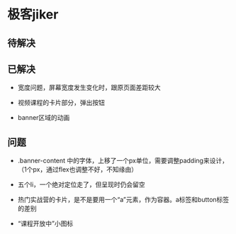 # 极客jiker

## 待解决


## 已解决

+ 宽度问题，屏幕宽度发生变化时，跟原页面差距较大

+ 视频课程的卡片部分，弹出按钮

+ banner区域的动画

## 问题

+ .banner-content 中的字体，上移了一个px单位，需要调整padding来设计，（1个px，通过flex也调整不好，不知缘由）

+ 五个li，一个绝对定位走了，但呈现时仍会留空

+ 热门实战营的卡片，是不是要用一个“a”元素，作为容器。a标签和button标签的差别

+ “课程开放中”小图标
